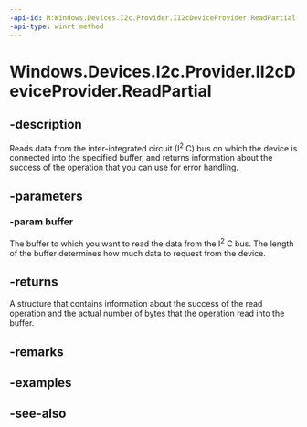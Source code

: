 ```yaml
---
-api-id: M:Windows.Devices.I2c.Provider.II2cDeviceProvider.ReadPartial(System.Byte[])
-api-type: winrt method
---
```


<!-- Method syntax
public Windows.Devices.I2c.Provider.ProviderI2cTransferResult ReadPartial(System.Byte[] buffer)
-->

# Windows.Devices.I2c.Provider.II2cDeviceProvider.ReadPartial

## -description
Reads data from the inter-integrated circuit (I<sup>2</sup> C) bus on which the device is connected into the specified buffer, and returns information about the success of the operation that you can use for error handling.

## -parameters
### -param buffer
The buffer to which you want to read the data from the I<sup>2</sup> C bus. The length of the buffer determines how much data to request from the device.

## -returns
A structure that contains information about the success of the read operation and the actual number of bytes that the operation read into the buffer.

## -remarks

## -examples

## -see-also
